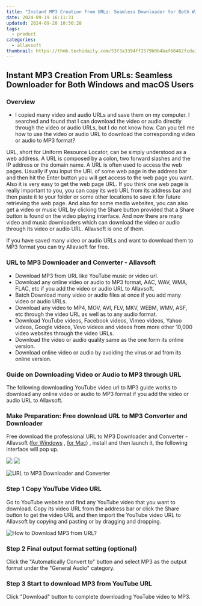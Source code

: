 ```yaml
---
title: "Instant MP3 Creation From URLs: Seamless Downloader for Both Windows and macOS Users"
date: 2024-09-19 16:11:31
updated: 2024-09-20 10:50:28
tags:
  - product
categories:
  - allavsoft
thumbnail: https://thmb.techidaily.com/53f3a3394ff2579b0b4baf68462fcda182f1a767bab5dec28fa2cd5b42632e26.jpg
---
```


## Instant MP3 Creation From URLs: Seamless Downloader for Both Windows and macOS Users

### Overview

* I copied many video and audio URLs and save them on my computer. I searched and found that I can download the video or audio directly through the video or audio URLs, but I do not know how. Can you tell me how to use the video or audio URL to download the corresponding video or audio to MP3 format?

URL, short for Uniform Resource Locator, can be simply understood as a web address. A URL is composed by a colon, two forward slashes and the IP address or the domain name. A URL is often used to access the web pages. Usually if you input the URL of some web page in the address bar and then hit the Enter button you will get access to the web page you want. Also it is very easy to get the web page URL. If you think one web page is really important to you, you can copy its web URL from its address bar and then paste it to your folder or some other locations to save it for future retrieving the web page. And also for some media websites, you can also get a video or music URL by clicking the Share button provided that a Share button is found on the video playing interface. And now there are many video and music downloaders which can download the video or audio through its video or audio URL. Allavsoft is one of them.

If you have saved many video or audio URLs and want to download them to MP3 format you can try Allavsoft for free.

### URL to MP3 Downloader and Converter - Allavsoft

* Download MP3 from URL like YouTube music or video url.
* Download any online video or audio to MP3 format, AAC, WAV, WMA, FLAC, etc if you add the video or audio URL to Allavsoft.
* Batch Download many video or audio files at once if you add many video or audio URLs.
* Download any video to MP4, MOV, AVI, FLV, MKV, WEBM, WMV, ASF, etc through the video URL as well as to any audio format.
* Download YouTube videos, Facebook videos, Vimeo videos, Yahoo videos, Google videos, Vevo videos and videos from more other 10,000 video websites through the video URLs.
* Download the video or audio quality same as the one form its online version.
* Download online video or audio by avoiding the virus or ad from its online version.

### Guide on Downloading Video or Audio to MP3 through URL

The following downloading YouTube video url to MP3 guide works to download any online video or audio to MP3 format if you add the video or audio URL to Allavsoft.

### Make Preparation: Free download URL to MP3 Converter and Downloader

Free download the professional URL to MP3 Downloader and Converter - Allavsoft ([for Windows](https://tools.techidaily.com/allavsoft/products/) , [for Mac](https://tools.techidaily.com/allavsoft/products/)) , install and then launch it, the following interface will pop up.

[![](https://www.allavsoft.com/how-to/../images/how-to/free-download-win.jpg)](https://tools.techidaily.com/allavsoft/products/) [![](https://www.allavsoft.com/how-to/../images/how-to/free-download-mac.jpg)](https://tools.techidaily.com/allavsoft/products/)

![URL to MP3 Downloader and Converter](https://www.allavsoft.com/how-to/../images/allavsoft/screen-shot-600.jpg)

### Step 1 Copy YouTube Video URL

Go to YouTube website and find any YouTube video that you want to download. Copy its video URL from the address bar or click the Share button to get the video URL and then import the YouTube video URL to Allavsoft by copying and pasting or by dragging and dropping.

![How to Download MP3 from URL?](https://www.allavsoft.com/how-to/../images/how-to/download-rtmp-video/download-rtmp-video.jpg)

### Step 2 Final output format setting (optional)

Click the "Automatically Convert to" button and select MP3 as the output format under the "General Audio" category.

### Step 3 Start to download MP3 from YouTube URL

Click "Download" button to complete downloading YouTube video to MP3.

<ins class="adsbygoogle"
     style="display:block"
     data-ad-format="autorelaxed"
     data-ad-client="ca-pub-7571918770474297"
     data-ad-slot="1223367746"></ins>



<ins class="adsbygoogle"
     style="display:block"
     data-ad-client="ca-pub-7571918770474297"
     data-ad-slot="8358498916"
     data-ad-format="auto"
     data-full-width-responsive="true"></ins>
